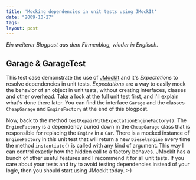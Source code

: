 ```yaml
---
title: 'Mocking dependencies in unit tests using JMockIt'
date: "2009-10-27"
tags: 
layout: post
---
```

<p><em>Ein weiterer Blogpost aus dem Firmenblog, wieder in Englisch.</em></p>

<h2>Garage & GarageTest</h2>

<p>This test case demonstrate the use of <a href="http://code.google.com/p/jmockit/">JMockIt</a> and it's <em>Expectations</em> to resolve dependencies in unit tests. <em>Expectations </em>are a way to easily mock the behavior of an object in unit tests, without creating interfaces, classes and other overhead. Take a look at the full unit test first, and I'll explain what's done there later. You can find the interface <code>Garage</code> and the classes <code>CheapGarage</code> and <code>EngineFactory</code> at the end of this blogpost.</p>

<p>Now, back to the method <code>testRepairWithExpectationEngineFactory()</code>. The <code>EngineFactory</code> is a dependency buried down in the <code>CheapGarage</code> class that is responsible for replacing the <code>Engine</code> in a <code>Car</code>. There is a mocked instance of <code>EngineFactory</code> in this unit test that will return a new <code>DieselEngine</code> every time the method <code>instantiate()</code> is called with any kind of argument. This way I can control exactly how the hidden call to a factory behaves.  JMockIt has a bunch of other useful features and I recommend it for all unit tests. If you care about your tests and try to avoid testing dependencies instead of your logic, then you should start using JMockIt today. :-)</p>

<script src="https://gist.github.com/MoriTanosuke/615103.js"></script>
